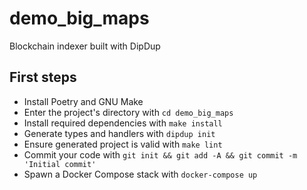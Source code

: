 # demo_big_maps

Blockchain indexer built with DipDup

## First steps

* Install Poetry and GNU Make
* Enter the project's directory with `cd demo_big_maps`
* Install required dependencies with `make install`
* Generate types and handlers with `dipdup init`
* Ensure generated project is valid with `make lint`
* Commit your code with `git init && git add -A && git commit -m 'Initial commit'` 
* Spawn a Docker Compose stack with `docker-compose up`